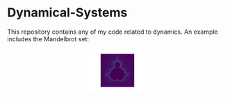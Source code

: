 # Dynamical-Systems

This repository contains any of my code related to dynamics. An example includes the Mandelbrot set:

<p align="center">
	<img height="100" src="https://github.com/AndrewValentini/Dynamical-Systems/blob/main/Plots/mandelbrot_full.png"/>
</p>
